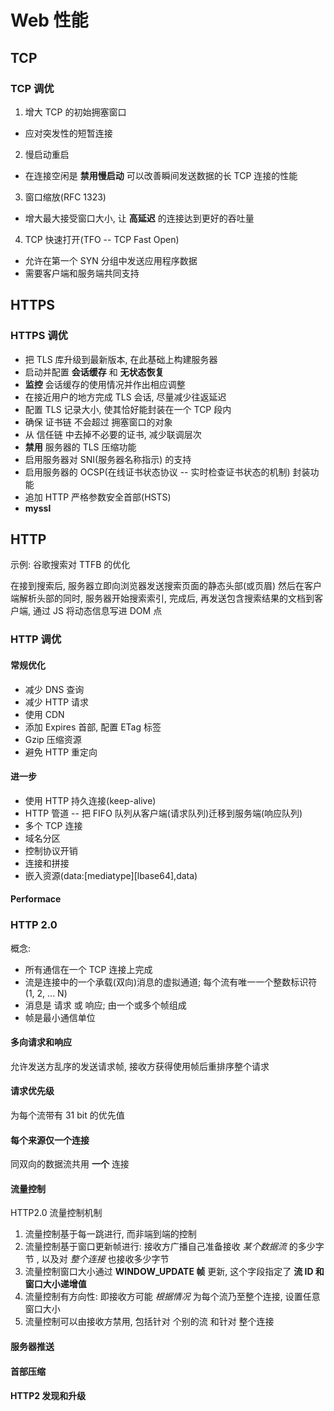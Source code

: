 # Web 性能

## TCP

### TCP 调优

1. 增大 TCP 的初始拥塞窗口

  - 应对突发性的短暂连接

2. 慢启动重启

  - 在连接空闲是 **禁用慢启动** 可以改善瞬间发送数据的长 TCP 连接的性能

3. 窗口缩放(RFC 1323)

  - 增大最大接受窗口大小, 让 **高延迟** 的连接达到更好的吞吐量

4. TCP 快速打开(TFO -- TCP Fast Open)

  - 允许在第一个 SYN 分组中发送应用程序数据
  - 需要客户端和服务端共同支持
  
## HTTPS

### HTTPS 调优

- 把 TLS 库升级到最新版本, 在此基础上构建服务器
- 启动并配置 **会话缓存** 和 **无状态恢复**
- **监控** 会话缓存的使用情况并作出相应调整
- 在接近用户的地方完成 TLS 会话, 尽量减少往返延迟
- 配置 TLS 记录大小, 使其恰好能封装在一个 TCP 段内
- 确保 证书链 不会超过 拥塞窗口的对象
- 从 信任链 中去掉不必要的证书, 减少联调层次
- **禁用** 服务器的 TLS 压缩功能
- 启用服务器对 SNI(服务器名称指示) 的支持
- 启用服务器的 OCSP(在线证书状态协议 -- 实时检查证书状态的机制) 封装功能
- 追加 HTTP 严格参数安全首部(HSTS)
- **myssl**

## HTTP

示例: 谷歌搜索对 TTFB 的优化

在接到搜索后, 服务器立即向浏览器发送搜索页面的静态头部(或页眉)
然后在客户端解析头部的同时, 服务器开始搜索索引, 完成后, 再发送包含搜索结果的文档到客户端, 通过 JS 将动态信息写进 DOM 点

### HTTP 调优

#### 常规优化
- 减少 DNS 查询
- 减少 HTTP 请求
- 使用 CDN
- 添加 Expires 首部, 配置 ETag 标签
- Gzip 压缩资源
- 避免 HTTP 重定向

#### 进一步
- 使用 HTTP 持久连接(keep-alive)
- HTTP 管道 -- 把 FIFO 队列从客户端(请求队列)迁移到服务端(响应队列)
- 多个 TCP 连接
- 域名分区
- 控制协议开销
- 连接和拼接
- 嵌入资源(data:[mediatype][lbase64],data)

#### Performace

### HTTP 2.0

概念:
- 所有通信在一个 TCP 连接上完成
- 流是连接中的一个承载(双向)消息的虚拟通道; 每个流有唯一一个整数标识符(1, 2, ... N)
- 消息是 请求 或 响应; 由一个或多个帧组成
- 帧是最小通信单位

#### 多向请求和响应

允许发送方乱序的发送请求帧, 接收方获得使用帧后重排序整个请求

#### 请求优先级

为每个流带有 31 bit 的优先值

#### 每个来源仅一个连接

同双向的数据流共用 **一个** 连接

#### 流量控制

HTTP2.0 流量控制机制
1. 流量控制基于每一跳进行, 而非端到端的控制
2. 流量控制基于窗口更新帧进行: 接收方广播自己准备接收 *某个数据流* 的多少字节 , 以及对 *整个连接* 也接收多少字节
3. 流量控制窗口大小通过 **WINDOW_UPDATE 帧** 更新, 这个字段指定了 **流 ID 和 窗口大小递增值**
4. 流量控制有方向性: 即接收方可能 *根据情况* 为每个流乃至整个连接, 设置任意窗口大小
5. 流量控制可以由接收方禁用, 包括针对 个别的流 和针对 整个连接

#### 服务器推送

#### 首部压缩

#### HTTP2 发现和升级

